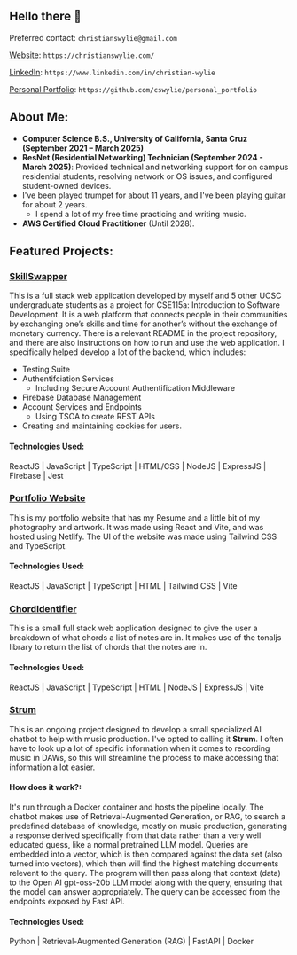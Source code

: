 ## Hello there 👋

<!--
**cswylie/cswylie** is a ✨ _special_ ✨ repository because its `README.md` (this file) appears on your GitHub profile.

Here are some ideas to get you started:

- 🔭 I’m currently working on ...
- 🌱 I’m currently learning ...
- 👯 I’m looking to collaborate on ...
- 🤔 I’m looking for help with ...
- 💬 Ask me about ...
- 📫 How to reach me: ...
- 😄 Pronouns: ...
- ⚡ Fun fact: ...
-->

Preferred contact: `christianswylie@gmail.com`

[Website](https://christianswylie.com/): `https://christianswylie.com/`

[LinkedIn](https://www.linkedin.com/in/christian-wylie-593249265/): `https://www.linkedin.com/in/christian-wylie`

[Personal Portfolio](https://github.com/cswylie/personal_portfolio): `https://github.com/cswylie/personal_portfolio`

## About Me:
* **Computer Science B.S., University of California, Santa Cruz (September 2021 – March 2025)**
* **ResNet (Residential Networking) Technician (September 2024 - March 2025)**: Provided technical and networking support for on campus residential students, resolving network or OS issues, and configured student-owned devices.
* I've been played trumpet for about 11 years, and I've been playing guitar for about 2 years.
    * I spend a lot of my free time practicing and writing music.
* **AWS Certified Cloud Practitioner** (Until 2028).

## Featured Projects:

### [SkillSwapper](https://github.com/cswylie/SkillSwapper)
This is a full stack web application developed by myself and 5 other UCSC undergraduate students as a project for CSE115a: Introduction to Software Development. It is a web platform that connects people in their communities by exchanging one’s skills and time for another’s without the exchange of monetary currency. There is a relevant README in the project repository, and there are also instructions on how to run and use the web application. I specifically helped develop a lot of the backend, which includes:
* Testing Suite
* Authentifciation Services
  * Including Secure Account Authentification Middleware 
* Firebase Database Management
* Account Services and Endpoints
  * Using TSOA to create REST APIs  
* Creating and maintaining cookies for users.
#### Technologies Used:
ReactJS | JavaScript | TypeScript | HTML/CSS | NodeJS | ExpressJS | Firebase | Jest

### [Portfolio Website](https://github.com/cswylie/website)
This is my portfolio website that has my Resume and a little bit of my photography and artwork. It was made using React and Vite, and was hosted using Netlify. The UI of the website was made using Tailwind CSS and TypeScript.
#### Technologies Used:
ReactJS | JavaScript | TypeScript | HTML | Tailwind CSS | Vite

### [ChordIdentifier](https://github.com/cswylie/ChordIdentifier) 
This is a small full stack web application designed to give the user a breakdown of what chords a list of notes are in. It makes use of the tonaljs library to return the list of chords that the notes are in.
#### Technologies Used:
ReactJS | JavaScript | TypeScript | HTML | NodeJS | ExpressJS | Vite


### [Strum](https://github.com/cswylie/Strum) 
This is an ongoing project designed to develop a small specialized AI chatbot to help with music production. I've opted to calling it **Strum**. I often have to look up a lot of specific information when it comes to recording music in DAWs, so this will streamline the process to make accessing that information a lot easier.
#### How does it work?:
It's run through a Docker container and hosts the pipeline locally. The chatbot makes use of Retrieval-Augmented Generation, or RAG, to search a predefined database of knowledge, mostly on music production, generating a response derived specifically from that data rather than a very well educated guess, like a normal pretrained LLM model. Queries are embedded into a vector, which is then compared against the data set (also turned into vectors), which then will find the highest matching documents relevent to the query. The program will then pass along that context (data) to the Open AI gpt-oss-20b LLM model along with the query, ensuring that the model can answer appropriately. The query can be accessed from the endpoints exposed by Fast API.
#### Technologies Used:
Python | Retrieval-Augmented Generation (RAG) | FastAPI | Docker


